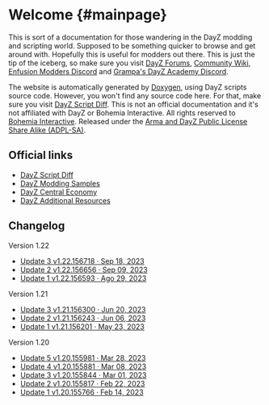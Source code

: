 Welcome {#mainpage}
==

<div id="bigger"></div>

This is sort of a documentation for those wandering in the DayZ modding and scripting world. Supposed to be something quicker to browse and get around with. Hopefully this is useful for modders out there. This is just the tip of the iceberg, so make sure you visit [DayZ Forums](https://forums.dayz.com/), [Community Wiki](https://community.bistudio.com/wiki/Main_Page), [Enfusion Modders Discord](https://discord.gg/enfusionmodders) and [Grampa's DayZ Academy Discord](https://discord.gg/ZHrYGU6c).

The website is automatically generated by [Doxygen](https://www.doxygen.nl/), using DayZ scripts source code. However, you won't find any source code here. For that, make sure you visit [DayZ Script Diff](https://github.com/BohemiaInteractive/DayZ-Script-Diff/tree/main/scripts). This is not an official documentation and it's not affiliated with DayZ or Bohemia Interactive. All rights reserved to [Bohemia Interactive](https://www.bohemia.net/). Released under the [Arma and DayZ Public License Share Alike (ADPL-SA)](https://www.bohemia.net/community/licenses/arma-and-dayz-public-license-share-alike-adpl-sa).


Official links
--

- [DayZ Script Diff](https://github.com/BohemiaInteractive/DayZ-Script-Diff)
- [DayZ Modding Samples](https://github.com/BohemiaInteractive/DayZ-Samples)
- [DayZ Central Economy](https://github.com/BohemiaInteractive/DayZ-Central-Economy)
- [DayZ Additional Resources](https://github.com/BohemiaInteractive/DayZ-Misc)


Changelog
--

Version 1.22
- [Update 3 v1.22.156718 · Sep 18, 2023](https://forums.dayz.com/topic/256662-stable-update-122/?page=3&tab=comments#comment-2489452)
- [Update 2 v1.22.156656 · Sep 09, 2023](https://forums.dayz.com/topic/256662-stable-update-122/?page=2&tab=comments#comment-2489075)
- [Update 1 v1.22.156593 · Ago 29, 2023](https://forums.dayz.com/topic/256662-stable-update-122/)

Version 1.21
- [Update 3 v1.21.156300 · Jun 20, 2023](https://forums.dayz.com/topic/254893-stable-update-121/?page=3&tab=comments#comment-2486208)
- [Update 2 v1.21.156243 · Jun 06, 2023](https://forums.dayz.com/topic/254893-stable-update-121/?page=2&tab=comments#comment-2485977)
- [Update 1 v1.21.156201 · May 23, 2023](https://forums.dayz.com/topic/254893-stable-update-121/)

Version 1.20
- [Update 5 v1.20.155981 · Mar 28, 2023](https://forums.dayz.com/topic/254301-stable-update-120/?page=6&tab=comments#comment-2484819)
- [Update 4 v1.20.155881 · Mar 08, 2023](https://forums.dayz.com/topic/254301-stable-update-120/?page=5&tab=comments#comment-2484453)
- [Update 3 v1.20.155844 · Mar 01, 2023](https://forums.dayz.com/topic/254301-stable-update-120/?page=4&tab=comments#comment-2484270)
- [Update 2 v1.20.155817 · Feb 22, 2023](https://forums.dayz.com/topic/254301-stable-update-120/?page=3&tab=comments#comment-2484121)
- [Update 1 v1.20.155766 · Feb 14, 2023](https://forums.dayz.com/topic/254301-stable-update-120/)

